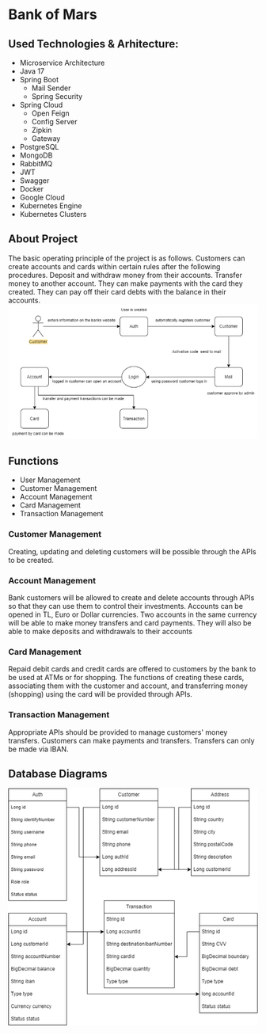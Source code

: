# Bank of Mars
## Used Technologies & Arhitecture:
- Microservice Architecture <br>
- Java 17
- Spring Boot
  * Mail Sender
  * Spring Security
- Spring Cloud
  * Open Feign
  * Config Server
  * Zipkin
  * Gateway
- PostgreSQL
- MongoDB
- RabbitMQ
- JWT
- Swagger
- Docker
- Google Cloud
- Kubernetes Engine
- Kubernetes Clusters
## About Project
The basic operating principle of the project is as follows. Customers can create accounts and cards within certain rules after the following procedures. Deposit and withdraw money from their accounts. Transfer money to another account. They can make payments with the card they created. They can pay off their card debts with the balance in their accounts. <br>
![project_flow](./img/project_flow.png) <br>
## Functions
- User Management
- Customer Management
- Account Management
- Card Management
- Transaction Management
### Customer Management
Creating, updating and deleting customers will be possible through the APIs to be created.
### Account Management
Bank customers will be allowed to create and delete accounts through APIs so that they can use them to control their investments. Accounts can be opened in TL, Euro or Dollar currencies. Two accounts in the same currency will be able to make money transfers and card payments. They will also be able to make deposits and withdrawals to their accounts
### Card Management
Repaid debit cards and credit cards are offered to customers by the bank to be used at ATMs or for shopping. The functions of creating these cards, associating them with the customer and account, and transferring money (shopping) using the card will be provided through APIs.
### Transaction Management
Appropriate APIs should be provided to manage customers' money transfers. Customers can make payments and transfers. Transfers can only be made via IBAN.
## Database Diagrams
![database_diagrams](./img/db.png)
